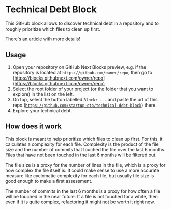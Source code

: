 # Technical Debt Block

This GitHub block allows to discover technical debt in a repository and to roughly prioritize which files to clean up first.

There's [an article](https://startup-cto.net/easily-identify-technical-debt-in-any-repository/?utm_source=startup-cto%2Ftechnical-debt-block&utm_medium=GitHub) with more details!

## Usage

1. Open your repository on GitHub Next Blocks preview, e.g. if the repository is located at `https://github.com/owner/repo`,
   then go to [https://blocks.githubnext.com/owner/repo](https://blocks.githubnext.com/owner/repo)
2. Select the root folder of your project (or the folder that you want to explore) in the list on the left.
3. On top, select the button labelled `Block: ...` and paste the url of this repo ([`https://github.com/startup-cto/technical-debt-block`](https://github.com/startup-cto/technical-debt-block)) there.
4. Explore your technical debt.

## How does it work

This block is meant to help prioritize which files to clean up first. For this, it calculates a complexity for each file.
Complexity is the product of the file size and the number of commits that touched the file over the last 6 months.
Files that have not been touched in the last 6 months will be filtered out.

The file size is a proxy for the number of lines in the file, which is a proxy for how complex the file itself is.
It could make sense to use a more accurate measure like cyclomatic complexity for each file, but usually file size is
good enough to make a first assessment.

The number of commits in the last 6 months is a proxy for how often a file will be touched in the near future.
If a file is not touched for a while, then even if it is quite complex, refactoring it might not be worth it right now.
